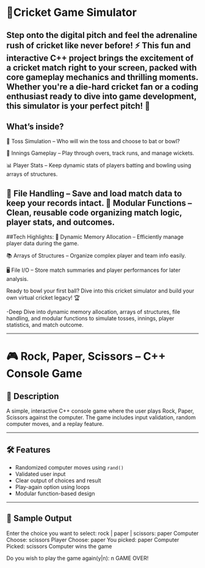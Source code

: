 # 🏏Cricket Game Simulator
Step onto the digital pitch and feel the adrenaline rush of cricket like never before! ⚡
This fun and interactive C++ project brings the excitement of a cricket match right to your screen, packed with core gameplay mechanics and thrilling moments. Whether you're a die-hard cricket fan or a coding enthusiast ready to dive into game development, this simulator is your perfect pitch! 🌟
---
## What’s inside?
🎲 Toss Simulation – Who will win the toss and choose to bat or bowl?

🏏 Innings Gameplay – Play through overs, track runs, and manage wickets.

📊 Player Stats – Keep dynamic stats of players batting and bowling using arrays of structures.

💾 File Handling – Save and load match data to keep your records intact.
🔧 Modular Functions – Clean, reusable code organizing match logic, player stats, and outcomes.
---
##Tech Highlights:
🧠 Dynamic Memory Allocation – Efficiently manage player data during the game.

📚 Arrays of Structures – Organize complex player and team info easily.

🖥️ File I/O – Store match summaries and player performances for later analysis.

Ready to bowl your first ball? Dive into this cricket simulator and build your own virtual cricket legacy! 🏆

-Deep Dive into  dynamic memory allocation, arrays of structures, file handling, and modular functions to simulate tosses, innings, player statistics, and match outcome.

---
# 🎮 Rock, Paper, Scissors – C++ Console Game

## 📘 Description
A simple, interactive C++ console game where the user plays Rock, Paper, Scissors against the computer. The game includes input validation, random computer moves, and a replay feature.

---

## 🛠 Features
- Randomized computer moves using `rand()`
- Validated user input
- Clear output of choices and result
- Play-again option using loops
- Modular function-based design

---

## 🧪 Sample Output
Enter the choice you want to select:
rock | paper | scissors:
paper
Computer Choose: scissors
Player Choose: paper
You picked: paper
Computer Picked: scissors
Computer wins the game

Do you wish to play the game again(y|n): n
GAME OVER!
